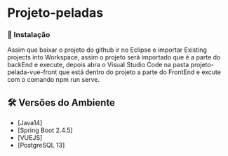 # Projeto-peladas

### 🔧 Instalação

Assim que baixar o projeto do github ir no Eclipse e importar Existing projects into Workspace, assim o projeto será importado que é a parte do backEnd e execute, depois abra o Visual Studio Code na pasta projeto-pelada-vue-front que está dentro do projeto a parte do FrontEnd e excute com o comando npm run serve.

## 🛠️ Versões do Ambiente
* [Java14]
* [Spring Boot 2.4.5]
* [VUEJS]
* [PostgreSQL 13]

